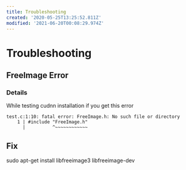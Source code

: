 ```yaml
---
title: Troubleshooting
created: '2020-05-25T13:25:52.811Z'
modified: '2021-06-20T00:08:29.974Z'
---
```


# Troubleshooting

## FreeImage Error
### Details
While testing cudnn installation if you get this error
```
test.c:1:10: fatal error: FreeImage.h: No such file or directory
    1 | #include "FreeImage.h"
      |          ^~~~~~~~~~~~~
```

## Fix
sudo apt-get install libfreeimage3 libfreeimage-dev

